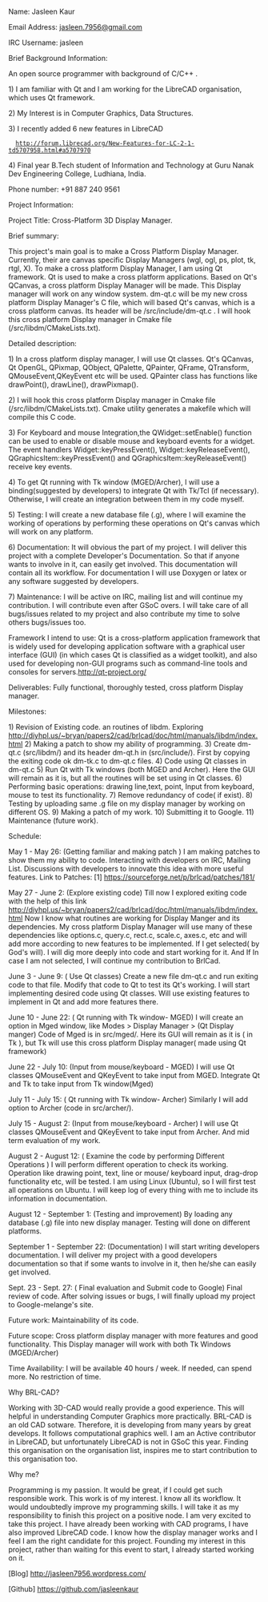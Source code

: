 Name: Jasleen Kaur

Email Address: jasleen.7956@gmail.com

IRC Username: jasleen

Brief Background Information:

An open source programmer with background of C/C++ .

1\) I am familiar with Qt and I am working for the LibreCAD
organisation, which uses Qt framework.

2\) My Interest is in Computer Graphics, Data Structures.

3\) I recently added 6 new features in LibreCAD

`  `[`http://forum.librecad.org/New-Features-for-LC-2-1-td5707958.html#a5707970`](http://forum.librecad.org/New-Features-for-LC-2-1-td5707958.html#a5707970)

4\) Final year B.Tech student of Information and Technology at Guru
Nanak Dev Engineering College, Ludhiana, India.

Phone number: +91 887 240 9561

Project Information:

Project Title: Cross-Platform 3D Display Manager.

Brief summary:

This project's main goal is to make a Cross Platform Display Manager.
Currently, their are canvas specific Display Managers (wgl, ogl, ps,
plot, tk, rtgl, X). To make a cross platform Display Manager, I am using
Qt framework. Qt is used to make a cross platform applications. Based on
Qt's QCanvas, a cross platform Display Manager will be made. This
Display manager will work on any window system. dm-qt.c will be my new
cross platform Display Manager's C file, which will based Qt's canvas,
which is a cross platform canvas. Its header will be
/src/include/dm-qt.c . I will hook this cross platform Display manager
in Cmake file (/src/libdm/CMakeLists.txt).

Detailed description:

1\) In a cross platform display manager, I will use Qt classes. Qt's
QCanvas, Qt OpenGL, QPixmap, QObject, QPalette, QPainter, QFrame,
QTransform, QMouseEvent,QKeyEvent etc will be used. QPainter class has
functions like drawPoint(), drawLine(), drawPixmap().

2\) I will hook this cross platform Display manager in Cmake file
(/src/libdm/CMakeLists.txt). Cmake utility generates a makefile which
will compile this C code.

3\) For Keyboard and mouse Integration,the QWidget::setEnable() function
can be used to enable or disable mouse and keyboard events for a widget.
The event handlers Widget::keyPressEvent(), Widget::keyReleaseEvent(),
QGraphicsItem::keyPressEvent() and QGraphicsItem::keyReleaseEvent()
receive key events.

4\) To get Qt running with Tk window (MGED/Archer), I will use a
binding(suggested by developers) to integrate Qt with Tk/Tcl (if
necessary). Otherwise, I will create an integration between them in my
code myself.

5\) Testing: I will create a new database file (.g), where I will
examine the working of operations by performing these operations on Qt's
canvas which will work on any platform.

6\) Documentation: It will obvious the part of my project. I will
deliver this project with a complete Developer's Documentation. So that
if anyone wants to involve in it, can easily get involved. This
documentation will contain all its workflow. For documentation I will
use Doxygen or latex or any software suggested by developers.

7\) Maintenance: I will be active on IRC, mailing list and will continue
my contribution. I will contribute even after GSoC overs. I will take
care of all bugs/issues related to my project and also contribute my
time to solve others bugs/issues too.

Framework I intend to use: Qt is a cross-platform application framework
that is widely used for developing application software with a graphical
user interface (GUI) (in which cases Qt is classified as a widget
toolkit), and also used for developing non-GUI programs such as
command-line tools and consoles for servers.http://qt-project.org/

Deliverables: Fully functional, thoroughly tested, cross platform
Display manager.

Milestones:

1\) Revision of Existing code. an routines of libdm. Exploring
<http://diyhpl.us/~bryan/papers2/cad/brlcad/doc/html/manuals/libdm/index.html>
2) Making a patch to show my ability of programming. 3) Create dm-qt.c
(src/libdm/) and its header dm-qt.h in (src/include/). First by copying
the exiting code ok dm-tk.c to dm-qt.c files. 4) Code using Qt classes
in dm-qt.c 5) Run Qt with Tk windows (both MGED and Archer). Here the
GUI will remain as it is, but all the routines will be set using in Qt
classes. 6) Performing basic operations: drawing line,text, point, Input
from keyboard, mouse to test its functionality. 7) Remove redundancy of
code( if exist). 8) Testing by uploading same .g file on my display
manager by working on different OS. 9) Making a patch of my work. 10)
Submitting it to Google. 11) Maintenance (future work).

Schedule:

May 1 - May 26: (Getting familiar and making patch ) I am making patches
to show them my ability to code. Interacting with developers on IRC,
Mailing List. Discussions with developers to innovate this idea with
more useful features. Link to Patches: \[1\]
<https://sourceforge.net/p/brlcad/patches/181/>

May 27 - June 2: (Explore existing code) Till now I explored exiting
code with the help of this link
<http://diyhpl.us/~bryan/papers2/cad/brlcad/doc/html/manuals/libdm/index.html>
Now I know what routines are working for Display Manger and its
dependencies. My cross platform Display Manager will use many of these
dependencies like options.c, query.c, rect.c, scale.c, axes.c, etc and
will add more according to new features to be implemented. If I get
selected( by God's will). I will dig more deeply into code and start
working for it. And If In case I am not selected, I will continue my
contribution to BrlCad.

June 3 - June 9: ( Use Qt classes) Create a new file dm-qt.c and run
exiting code to that file. Modify that code to Qt to test its Qt's
working. I will start implementing desired code using Qt classes. Will
use existing features to implement in Qt and add more features there.

June 10 - June 22: ( Qt running with Tk window- MGED) I will create an
option in Mged window, like Modes &gt; Display Manager &gt; (Qt Display
manger) Code of Mged is in src/mged/. Here its GUI will remain as it is
( in Tk ), but Tk will use this cross platform Display manager( made
using Qt framework)

June 22 - July 10: (Input from mouse/keyboard - MGED) I will use Qt
classes QMouseEvent and QKeyEvent to take input from MGED. Integrate Qt
and Tk to take input from Tk window(Mged)

July 11 - July 15: ( Qt running with Tk window- Archer) Similarly I will
add option to Archer (code in src/archer/).

July 15 - August 2: (Input from mouse/keyboard - Archer) I will use Qt
classes QMouseEvent and QKeyEvent to take input from Archer. And mid
term evaluation of my work.

August 2 - August 12: ( Examine the code by performing Different
Operations ) I will perform different operation to check its working.
Operation like drawing point, text, line or mouse/ keyboard input,
drag-drop functionality etc, will be tested. I am using Linux (Ubuntu),
so I will first test all operations on Ubuntu. I will keep log of every
thing with me to include its information in documentation.

August 12 - September 1: (Testing and improvement) By loading any
database (.g) file into new display manager. Testing will done on
different platforms.

September 1 - September 22: (Documentation) I will start writing
developers documentation. I will deliver my project with a good
developers documentation so that if some wants to involve in it, then
he/she can easily get involved.

Sept. 23 - Sept. 27: ( Final evaluation and Submit code to Google) Final
review of code. After solving issues or bugs, I will finally upload my
project to Google-melange's site.

Future work: Maintainability of its code.

Future scope: Cross platform display manager with more features and good
functionality. This Display manager will work with both Tk Windows
(MGED/Archer)

Time Availability: I will be available 40 hours / week. If needed, can
spend more. No restriction of time.

Why BRL-CAD?

Working with 3D-CAD would really provide a good experience. This will
helpful in understanding Computer Graphics more practically. BRL-CAD is
an old CAD sotware. Therefore, it is developing from many years by great
develops. It follows computational graphics well. I am an Active
contributor in LibreCAD, but unfortunately LibreCAD is not in GSoC this
year. Finding this organisation on the organisation list, inspires me to
start contribution to this organisation too.

Why me?

Programming is my passion. It would be great, if I could get such
responsible work. This work is of my interest. I know all its workflow.
It would undoubtedly improve my programming skills. I will take it as my
responsibility to finish this project on a positive node. I am very
excited to take this project. I have already been working with CAD
programs, I have also improved LibreCAD code. I know how the display
manager works and I feel I am the right candidate for this project.
Founding my interest in this project, rather than waiting for this event
to start, I already started working on it.

\[Blog\] <http://jasleen7956.wordpress.com/>

\[Github\] <https://github.com/jasleenkaur>